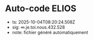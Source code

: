 # Auto-code ELIOS
- ts: 2025-10-04T08:20:24.508Z
- sig: ∞.je.toi.nous.432.528
- note: fichier généré automatiquement